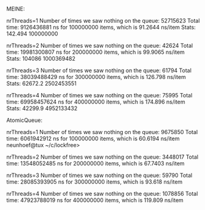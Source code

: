 MEINE:

nrThreads=1
Number of times we saw nothing on the queue: 52715623
Total time: 9126436881 ns for 100000000 items, which is 91.2644 ns/item
Stats: 142.494 100000000

nrThreads=2
Number of times we saw nothing on the queue: 42624
Total time: 19981300807 ns for 200000000 items, which is 99.9065 ns/item
Stats: 104086 1000369482

nrThreads=3
Number of times we saw nothing on the queue: 61794
Total time: 38039488429 ns for 300000000 items, which is 126.798 ns/item
Stats: 62672.2 2502453551

nrThreads=4
Number of times we saw nothing on the queue: 75995
Total time: 69958457624 ns for 400000000 items, which is 174.896 ns/item
Stats: 42299.9 4952133432


AtomicQueue:

nrThreads=1
Number of times we saw nothing on the queue: 9675850
Total time: 6061942912 ns for 100000000 items, which is 60.6194 ns/item
neunhoef@tux ~/c/lockfree>

nrThreads=2
Number of times we saw nothing on the queue: 3448017
Total time: 13548052485 ns for 200000000 items, which is 67.7403 ns/item

nrThreads=3
Number of times we saw nothing on the queue: 59790
Total time: 28085393905 ns for 300000000 items, which is 93.618 ns/item

nrThreads=4
Number of times we saw nothing on the queue: 1078856
Total time: 47923788019 ns for 400000000 items, which is 119.809 ns/item


